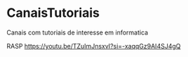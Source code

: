 # CanaisTutoriais
Canais com tutoriais de interesse em informatica


RASP
https://youtu.be/TZuImJnsxvI?si=-xaqqGz9AI4SJ4gQ

